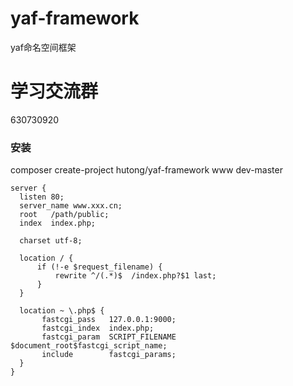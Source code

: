# yaf-framework
yaf命名空间框架

# 学习交流群
630730920

### 安装
composer create-project hutong/yaf-framework www dev-master

```
server {
  listen 80;
  server_name www.xxx.cn;
  root   /path/public;
  index  index.php;

  charset utf-8;

  location / {
      if (!-e $request_filename) {
          rewrite ^/(.*)$  /index.php?$1 last;
      }
  }

  location ~ \.php$ {
       fastcgi_pass   127.0.0.1:9000;
       fastcgi_index  index.php;
       fastcgi_param  SCRIPT_FILENAME  $document_root$fastcgi_script_name;
       include        fastcgi_params;
  }
}
```
